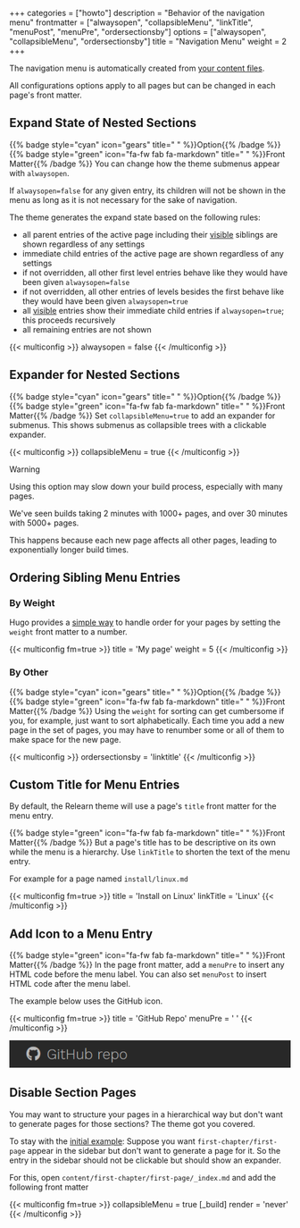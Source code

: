 +++
categories = ["howto"]
description = "Behavior of the navigation menu"
frontmatter = ["alwaysopen", "collapsibleMenu", "linkTitle", "menuPost", "menuPre", "ordersectionsby"]
options = ["alwaysopen", "collapsibleMenu", "ordersectionsby"]
title = "Navigation Menu"
weight = 2
+++

The navigation menu is automatically created from [your content files](authoring/structure).

All configurations options apply to all pages but can be changed in each page's front matter.

## Expand State of Nested Sections

{{% badge style="cyan" icon="gears" title=" " %}}Option{{% /badge %}} {{% badge style="green" icon="fa-fw fab fa-markdown" title=" " %}}Front Matter{{% /badge %}} You can change how the theme submenus appear with `alwaysopen`.

If `alwaysopen=false` for any given entry, its children will not be shown in the menu as long as it is not necessary for the sake of navigation.

The theme generates the expand state based on the following rules:

- all parent entries of the active page including their [visible](authoring/meta#hidden) siblings are shown regardless of any settings
- immediate child entries of the active page are shown regardless of any settings
- if not overridden, all other first level entries behave like they would have been given `alwaysopen=false`
- if not overridden, all other entries of levels besides the first behave like they would have been given `alwaysopen=true`
- all [visible](authoring/meta#hidden) entries show their immediate child entries if `alwaysopen=true`; this proceeds recursively
- all remaining entries are not shown

{{< multiconfig >}}
alwaysopen = false
{{< /multiconfig >}}

## Expander for Nested Sections

{{% badge style="cyan" icon="gears" title=" " %}}Option{{% /badge %}} {{% badge style="green" icon="fa-fw fab fa-markdown" title=" " %}}Front Matter{{% /badge %}} Set `collapsibleMenu=true` to add an expander for submenus. This shows submenus as collapsible trees with a clickable expander.

{{< multiconfig >}}
collapsibleMenu = true
{{< /multiconfig >}}

> [!WARNING]
> Using this option may slow down your build process, especially with many pages.
>
> We've seen builds taking 2 minutes with 1000+ pages, and over 30 minutes with 5000+ pages.
>
> This happens because each new page affects all other pages, leading to exponentially longer build times.

## Ordering Sibling Menu Entries

### By Weight

Hugo provides a [simple way](https://gohugo.io/getting-started/glossary/#weight) to handle order for your pages by setting the `weight` front matter to a number.

{{< multiconfig fm=true >}}
title = 'My page'
weight = 5
{{< /multiconfig >}}

### By Other

{{% badge style="cyan" icon="gears" title=" " %}}Option{{% /badge %}} {{% badge style="green" icon="fa-fw fab fa-markdown" title=" " %}}Front Matter{{% /badge %}} Using the `weight` for sorting can get cumbersome if you, for example, just want to sort alphabetically. Each time you add a new page in the set of pages, you may have to renumber some or all of them to make space for the new page.

{{< multiconfig >}}
ordersectionsby = 'linktitle'
{{< /multiconfig >}}

## Custom Title for Menu Entries

By default, the Relearn theme will use a page's `title` front matter for the menu entry.

{{% badge style="green" icon="fa-fw fab fa-markdown" title=" " %}}Front Matter{{% /badge %}} But a page's title has to be descriptive on its own while the menu is a hierarchy. Use `linkTitle` to shorten the text of the menu entry.

For example for a page named `install/linux.md`

{{< multiconfig fm=true >}}
title = 'Install on Linux'
linkTitle = 'Linux'
{{< /multiconfig >}}

## Add Icon to a Menu Entry

{{% badge style="green" icon="fa-fw fab fa-markdown" title=" " %}}Front Matter{{% /badge %}} In the page front matter, add a `menuPre` to insert any HTML code before the menu label. You can also set `menuPost` to insert HTML code after the menu label.

The example below uses the GitHub icon.

{{< multiconfig fm=true >}}
title = 'GitHub Repo'
menuPre = '<i class="fab fa-github"></i> '
{{< /multiconfig >}}

![Title with icon](item-with-icon.png?width=18.75rem)

## Disable Section Pages

You may want to structure your pages in a hierarchical way but don't want to generate pages for those sections? The theme got you covered.

To stay with the [initial example](authoring/structure): Suppose you want `first-chapter/first-page` appear in the sidebar but don't want to generate a page for it. So the entry in the sidebar should not be clickable but should show an expander.

For this, open `content/first-chapter/first-page/_index.md` and add the following front matter

{{< multiconfig fm=true >}}
collapsibleMenu = true
[_build]
  render = 'never'
{{< /multiconfig >}}
